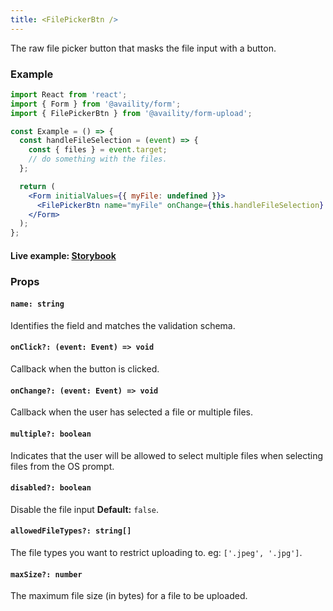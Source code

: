 ```yaml
---
title: <FilePickerBtn />
---
```


The raw file picker button that masks the file input with a button.

### Example

```jsx
import React from 'react';
import { Form } from '@availity/form';
import { FilePickerBtn } from '@availity/form-upload';

const Example = () => {
  const handleFileSelection = (event) => {
    const { files } = event.target;
    // do something with the files.
  };

  return (
    <Form initialValues={{ myFile: undefined }}>
      <FilePickerBtn name="myFile" onChange={this.handleFileSelection} />
    </Form>
  );
};
```

#### Live example: <a href="https://availity.github.io/availity-react/storybook/?path=/story/bootstrap-components-upload--file-picker-btn-story"> Storybook</a>

### Props

#### `name: string`

Identifies the field and matches the validation schema.

#### `onClick?: (event: Event) => void`

Callback when the button is clicked.

#### `onChange?: (event: Event) => void`

Callback when the user has selected a file or multiple files.

#### `multiple?: boolean`

Indicates that the user will be allowed to select multiple files when selecting files from the OS prompt.

#### `disabled?: boolean`

Disable the file input **Default:** `false`.

#### `allowedFileTypes?: string[]`

The file types you want to restrict uploading to. eg: `['.jpeg', '.jpg']`.

#### `maxSize?: number`

The maximum file size (in bytes) for a file to be uploaded.
